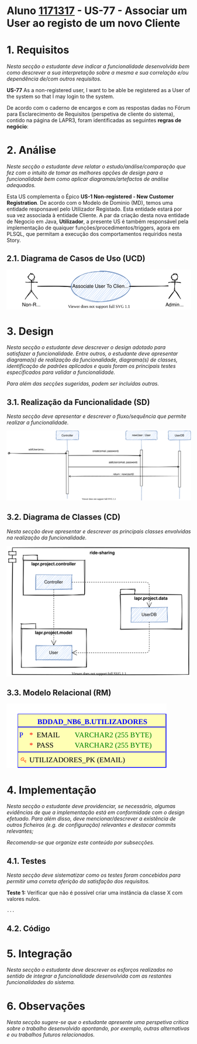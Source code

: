 # **Aluno [1171317](../)** - US-77 - Associar um User ao registo de um novo Cliente

# 1. Requisitos

_Nesta secção o estudante deve indicar a funcionalidade desenvolvida bem como descrever a sua interpretação sobre a mesma e sua correlação e/ou dependência de/com outros requisitos._

**US-77** 
As a non-registered user, 
I want to be able be registered as a User of the system 
so that I may login to the system. 

De acordo com o caderno de encargos e com as respostas dadas no Fórum para Esclarecimento de Requisitos (perspetiva de cliente do sistema), contido na página de LAPR3, foram identificadas as seguintes **regras de negócio**:


# 2. Análise

_Neste secção o estudante deve relatar o estudo/análise/comparação que fez com o intuito de tomar as melhores opções de design para a funcionalidade bem como aplicar diagramas/artefactos de análise adequados._

Esta US complementa o Épico **US-1 Non-registered - New Customer Registration**. De acordo com o Modelo de Dominio (MD), temos uma entidade responsavel pelo Utilizador Registado. Esta entidade estará por sua vez associada à entidade Cliente. A par da criação desta nova entidade de Negocio em Java, **Utilizador**, a presente US é também responsável pela implementação de quaiquer funções/procedimentos/triggers, agora em PLSQL, que permitam a execução dos comportamentos requiridos nesta Story. 

## 2.1. Diagrama de Casos de Uso (UCD)
![us77_associateUserToClientRegistry_uc_diagram](us77_associateUserToClientRegistry_uc_diagram.svg)

# 3. Design

_Nesta secção o estudante deve descrever o design adotado para satisfazer a funcionalidade. Entre outros, o estudante deve apresentar diagrama(s) de realização da funcionalidade, diagrama(s) de classes, identificação de padrões aplicados e quais foram os principais testes especificados para validar a funcionalidade._

_Para além das secções sugeridas, podem ser incluídas outras._

## 3.1. Realização da Funcionalidade (SD)

_Nesta secção deve apresentar e descrever o fluxo/sequência que permite realizar a funcionalidade._

![us77_associateUserToClientRegistry_sd](us77_associateUserToClientRegistry_sd.svg)

## 3.2. Diagrama de Classes (CD)

_Nesta secção deve apresentar e descrever as principais classes envolvidas na realização da funcionalidade._

![us77_associateUserToClientRegistry_cd](us77_associateUserToClientRegistry_cd.svg)

## 3.3. Modelo Relacional (RM)

![us77_associateUserToClientRegistry_rm](us77_associateUserToClientRegistry_rm.svg)

# 4. Implementação

_Nesta secção o estudante deve providenciar, se necessário, algumas evidências de que a implementação está em conformidade com o design efetuado. Para além disso, deve mencionar/descrever a existência de outros ficheiros (e.g. de configuração) relevantes e destacar commits relevantes;_

_Recomenda-se que organize este conteúdo por subsecções._

## 4.1. Testes

_Nesta secção deve sistematizar como os testes foram concebidos para permitir uma correta aferição da satisfação dos requisitos._

**Teste 1:** Verificar que não é possível criar uma instância da classe X com valores nulos.

    ...

## 4.2. Código


# 5. Integração

_Nesta secção o estudante deve descrever os esforços realizados no sentido de integrar a funcionalidade desenvolvida com as restantes funcionalidades do sistema._

# 6. Observações

_Nesta secção sugere-se que o estudante apresente uma perspetiva critica sobre o trabalho desenvolvido apontando, por exemplo, outras alternativas e ou trabalhos futuros relacionados._
